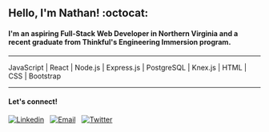 ## **Hello, I'm Nathan!** :octocat:

#### I'm an aspiring Full-Stack Web Developer in Northern Virginia and a recent graduate from Thinkful's Engineering Immersion program.

---

JavaScript | React | Node.js | Express.js | PostgreSQL | Knex.js | HTML | CSS | Bootstrap 

---

#### Let's connect!

[![Linkedin](https://icons.iconarchive.com/icons/limav/flat-gradient-social/32/Linkedin-icon.png)](https://www.linkedin.com/in/nathanielhotchkiss/)
&nbsp;
[![Email](https://icons.iconarchive.com/icons/hopstarter/sleek-xp-basic/32/Mail-icon.png)](mailto:nathanielhotchkiss@gmail.com)
&nbsp;
[![Twitter](https://icons.iconarchive.com/icons/limav/flat-gradient-social/32/Twitter-icon.png)](https://twitter.com/DevNathanielH)
&nbsp;

